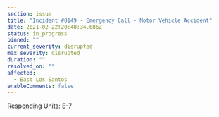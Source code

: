 ```yaml
---
section: issue
title: "Incident #0149 - Emergency Call - Motor Vehicle Accident"
date: 2021-02-22T20:48:34.686Z
status: in_progress
pinned: ""
current_severity: disrupted
max_severity: disrupted
duration: ""
resolved_on: ""
affected:
  - East Los Santos
enableComments: false
---
```

Responding Units: E-7